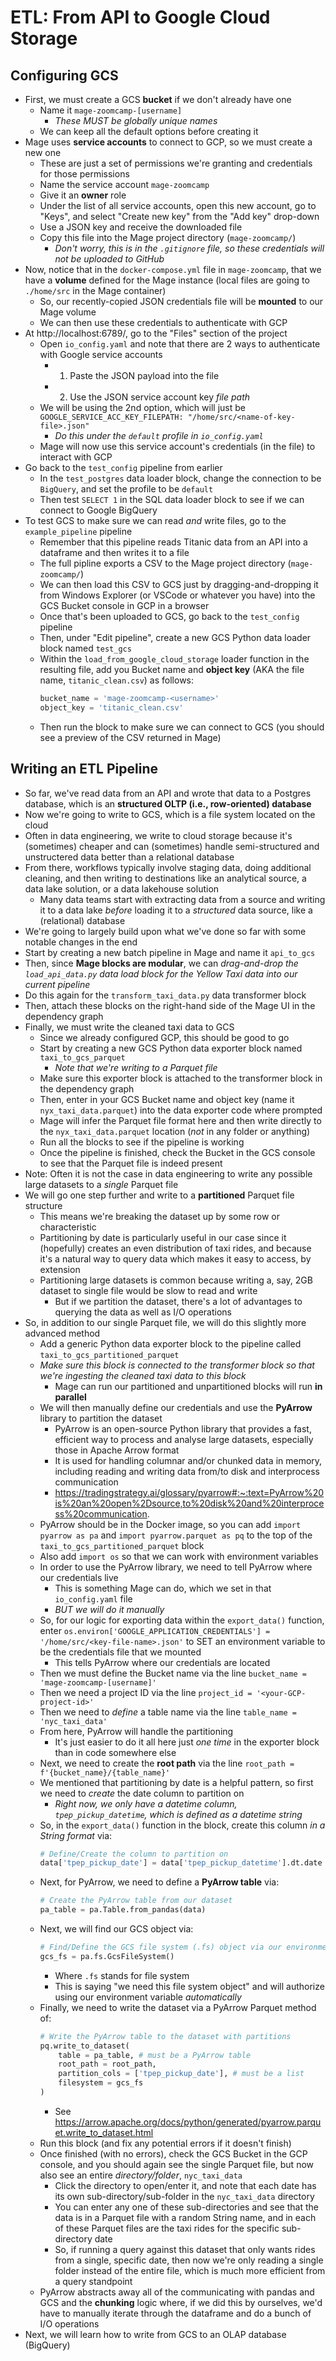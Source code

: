 # ETL: From API to Google Cloud Storage

## Configuring GCS
- First, we must create a GCS **bucket** if we don't already have one
    - Name it `mage-zoomcamp-[username]`
        - *These MUST be globally unique names*
    - We can keep all the default options before creating it
- Mage uses **service accounts** to connect to GCP, so we must create a new one
    - These are just a set of permissions we're granting and credentials for those permissions
    - Name the service account `mage-zoomcamp`
    - Give it an **owner** role
    - Under the list of all service accounts, open this new account, go to "Keys", and select "Create new key" from the "Add key" drop-down
    - Use a JSON key and receive the downloaded file
    - Copy this file into the Mage project directory (`mage-zoomcamp/`)
        - *Don't worry, this is in the `.gitignore` file, so these credentials will not be uploaded to GitHub*
- Now, notice that in the `docker-compose.yml` file in `mage-zoomcamp`, that we have a **volume** defined for the Mage instance (local files are going to `./home/src` in the Mage container)
    - So, our recently-copied JSON credentials file will be **mounted** to our Mage volume
    - We can then use these credentials to authenticate with GCP
- At http://localhost:6789/, go to the "Files" section of the project
    - Open `io_config.yaml` and note that there are 2 ways to authenticate with Google service accounts
        - 1) Paste the JSON payload into the file
        - 2) Use the JSON service account key *file path*
    - We will be using the 2nd option, which will just be `GOOGLE_SERVICE_ACC_KEY_FILEPATH: "/home/src/<name-of-key-file>.json"`
        - *Do this under the `default` profile in `io_config.yaml`*
    - Mage will now use this service account's credentials (in the file) to interact with GCP
- Go back to the `test_config` pipeline from earlier
    - In the `test_postgres` data loader block, change the connection to be `BigQuery`, and set the profile to be `default`
    - Then test `SELECT 1` in the SQL data loader block to see if we can connect to Google BigQuery
- To test GCS to make sure we can read *and* write files, go to the `example_pipeline` pipeline
    - Remember that this pipeline reads Titanic data from an API into a dataframe and then writes it to a file
    - The full pipline exports a CSV to the Mage project directory (`mage-zoomcamp/`)
    - We can then load this CSV to GCS just by dragging-and-dropping it from Windows Explorer (or VSCode or whatever you have) into the GCS Bucket console in GCP in a browser
    - Once that's been uploaded to GCS, go back to the `test_config` pipeline
    - Then, under "Edit pipeline", create a new GCS Python data loader block named `test_gcs`
    - Within the `load_from_google_cloud_storage` loader function in the resulting file, add you Bucket name and **object key** (AKA the file name, `titanic_clean.csv`) as follows:
        ```Python
        bucket_name = 'mage-zoomcamp-<username>'
        object_key = 'titanic_clean.csv'
        ```
    - Then run the block to make sure we can connect to GCS (you should see a preview of the CSV returned in Mage)

## Writing an ETL Pipeline
- So far, we've read data from an API and wrote that data to a Postgres database, which is an **structured OLTP (i.e., row-oriented) database**
- Now we're going to write to GCS, which is a file system located on the cloud
- Often in data engineering, we write to cloud storage because it's (sometimes) cheaper and can (sometimes) handle semi-structured and unstructered data better than a relational database
- From there, workflows typically involve staging data, doing additional cleaning, and then writing to destinations like an analytical source, a data lake solution, or a data lakehouse solution
    - Many data teams start with extracting data from a source and writing it to a data lake *before* loading it to a *structured* data source, like a (relational) database
- We're going to largely build upon what we've done so far with some notable changes in the end
- Start by creating a new batch pipeline in Mage and name it `api_to_gcs`
- Then, since **Mage blocks are modular**, we can *drag-and-drop the `load_api_data.py` data load block for the Yellow Taxi data into our current pipeline*
- Do this again for the `transform_taxi_data.py` data transformer block
- Then, attach these blocks on the right-hand side of the Mage UI in the dependency graph
- Finally, we must write the cleaned taxi data to GCS
    - Since we already configured GCP, this should be good to go
    - Start by creating a new GCS Python data exporter block named `taxi_to_gcs_parquet`
        - *Note that we're writing to a Parquet file*
    - Make sure this exporter block is attached to the transformer block in the dependency graph
    - Then, enter in your GCS Bucket name and object key (name it `nyx_taxi_data.parquet`) into the data exporter code where prompted
    - Mage will infer the Parquet file format here and then write directly to the `nyx_taxi_data.parquet` location (*not* in any folder or anything)
    - Run all the blocks to see if the pipeline is working
    - Once the pipeline is finished, check the Bucket in the GCS console to see that the Parquet file is indeed present
- Note: Often it is not the case in data engineering to write any possible large datasets to a *single* Parquet file
- We will go one step further and write to a **partitioned** Parquet file structure
    - This means we're breaking the dataset up by some row or characteristic
    - Partitioning by date is particularly useful in our case since it (hopefully) creates an even distribution of taxi rides, and because it's a natural way to query data which makes it easy to access, by extension
    - Partitioning large datasets is common because writing a, say, 2GB dataset to single file would be slow to read and write
        - But if we partition the dataset, there's a lot of advantages to querying the data as well as I/O operations
- So, in addition to our single Parquet file, we will do this slightly more advanced method
    - Add a generic Python data exporter block to the pipeline called `taxi_to_gcs_partitioned_parquet`
    - *Make sure this block is connected to the transformer block so that we're ingesting the cleaned taxi data to this block*
        - Mage can run our partitioned and unpartitioned blocks will run **in parallel**
    - We will then manually define our credentials and use the **PyArrow** library to partition the dataset
        - PyArrow is an open-source Python library that provides a fast, efficient way to process and analyse large datasets, especially those in Apache Arrow format
        - It is used for handling columnar and/or chunked data in memory, including reading and writing data from/to disk and interprocess communication
        - https://tradingstrategy.ai/glossary/pyarrow#:~:text=PyArrow%20is%20an%20open%2Dsource,to%20disk%20and%20interprocess%20communication.
    - PyArrow should be in the Docker image, so you can add `import pyarrow as pa` and `import pyarrow.parquet as pq` to the top of the `taxi_to_gcs_partitioned_parquet` block
    - Also add `import os` so that we can work with environment variables
    - In order to use the PyArrow library, we need to tell PyArrow where our credentials live
        - This is something Mage can do, which we set in that `io_config.yaml` file
        - *BUT we will do it manually*
    - So, for our logic for exporting data within the `export_data()` function, enter `os.environ['GOOGLE_APPLICATION_CREDENTIALS'] = '/home/src/<key-file-name>.json'` to SET an environment variable to be the credentials file that we mounted
        - This tells PyArrow where our credentials are located
    - Then we must define the Bucket name via the line `bucket_name = 'mage-zoomcamp-[username]'`
    - Then we need a project ID via the line `project_id = '<your-GCP-project-id>'`
    - Then we need to *define* a table name via the line `table_name = 'nyc_taxi_data'`
    - From here, PyArrow will handle the partitioning
        - It's just easier to do it all here just *one time* in the exporter block than in code somewhere else
    - Next, we need to create the **root path** via the line `root_path = f'{bucket_name}/{table_name}'`
    - We mentioned that partitioning by date is a helpful pattern, so first we need to *create* the date column to partition on
        - *Right now, we only have a datetime column, `tpep_pickup_datetime`, which is defined as a datetime string*
    - So, in the `export_data()` function in the block, create this column *in a String format* via:
        ```Python
        # Define/Create the column to partition on
        data['tpep_pickup_date'] = data['tpep_pickup_datetime'].dt.date
        ```
    - Next, for PyArrow, we need to define a **PyArrow table** via:
        ```Python
        # Create the PyArrow table from our dataset
        pa_table = pa.Table.from_pandas(data)
        ```
    - Next, we will find our GCS object via:
        ```Python
        # Find/Define the GCS file system (.fs) object via our environment variable(s)
        gcs_fs = pa.fs.GcsFileSystem()
        ```
        - Where `.fs` stands for file system
        - This is saying "we need this file system object" and will authorize using our environment variable *automatically*
    - Finally, we need to write the dataset via a PyArrow Parquet method of:
        ```Python
        # Write the PyArrow table to the dataset with partitions
        pq.write_to_dataset(
            table = pa_table, # must be a PyArrow table
            root_path = root_path,
            partition_cols = ['tpep_pickup_date'], # must be a list
            filesystem = gcs_fs
        )
        ```
        - See https://arrow.apache.org/docs/python/generated/pyarrow.parquet.write_to_dataset.html
    - Run this block (and fix any potential errors if it doesn't finish)
    - Once finished (with no errors), check the GCS Bucket in the GCP console, and you should again see the single Parquet file, but now also see an entire *directory/folder*, `nyc_taxi_data`
        - Click the directory to open/enter it, and note that each date has its own sub-directory/sub-folder in the `nyc_taxi_data` directory
        - You can enter any one of these sub-directories and see that the data is in a Parquet file with a random String name, and in each of these Parquet files are the taxi rides for the specific sub-directory date
        - So, if running a query against this dataset that only wants rides from a single, specific date, then now we're only reading a single folder instead of the entire file, which is much more efficient from a query standpoint
    - PyArrow abstracts away all of the communicating with pandas and GCS and the **chunking** logic where, if we did this by ourselves, we'd have to manually iterate through the dataframe and do a bunch of I/O operations
- Next, we will learn how to write from GCS to an OLAP database (BigQuery)